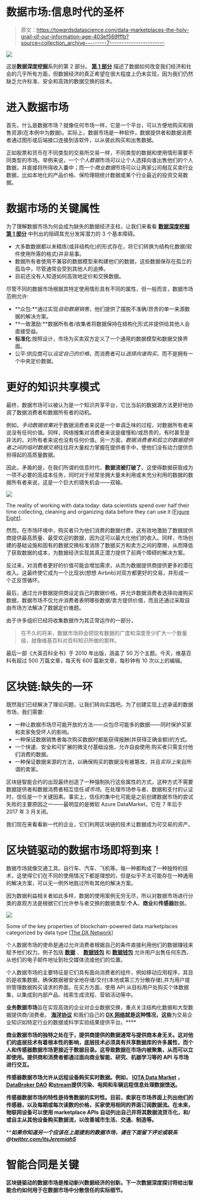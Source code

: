 # 数据市场:信息时代的圣杯

> 原文：<https://towardsdatascience.com/data-marketplaces-the-holy-grail-of-our-information-age-403ef569fffb?source=collection_archive---------7----------------------->

![](img/e1ee3027454bde0ef6f571d7197d827c.png)

这是**数据深度挖掘**系列的第 2 部分。 [**第 1 部分**](/the-fundamental-problem-of-the-data-economy-nobody-is-talking-about-d4168ebe9983) 描述了数据如何改变我们经济和社会的几乎所有方面，但数据经济的真正希望在很大程度上仍未实现，因为我们仍然缺乏允许标准、安全和高效的数据交换的技术。

# 进入数据市场

首先，什么是数据市场？就像任何市场一样，它是一个平台，可以方便地购买和销售资源(在本例中为数据)。实际上，数据市场是一种软件，数据提供者和数据消费者通过图形或后端接口连接到该软件，以从彼此购买和出售数据。

正如股票和货币在不同类型的交易所交易一样，不同类型的数据和使用情形需要不同类型的市场。举例来说，一个*个人数据*市场可以让个人选择向谁出售他们的个人数据，并直接将所得收入囊中；而一个*商业数据*市场可以让两家公司相互买卖行业数据，比如本地化的产品价格、保险理赔统计数据或某个行业最近的投资交易数据。

# 数据市场的关键属性

为了理解数据市场为何会成为缺失的数据经济支柱，让我们来看看 [**数据深度挖掘第 1 部分**](/the-fundamental-problem-of-the-data-economy-nobody-is-talking-about-d4168ebe9983) 中列出的阻碍其充分发挥潜力的 3 个基本障碍。

*   大多数数据都以未精炼(或非结构化)的形式存在，将它们转换为结构化数据(软件使用所需的格式)并非易事。
*   数据所有者使用不兼容的数据模型来构建他们的数据，这些数据保存在孤立的孤岛中，尽管通常会受到其他人的追捧。
*   目前还没有人知道如何高效地定价和交换数据。

尽管不同的数据市场根据其特定使用情形具有不同的属性，但一般而言，数据市场范例允许:

*   **众包:**通过实现*自助数据销售*，他们提供了摆脱不准确/昂贵的单一来源数据的解决方案。
*   **一致激励:**数据所有者/收集者将数据保持在结构化形式并提供给其他人会直接受益。
*   **标准化**:按照设计，市场为买卖双方定义了一个通用的数据模型和数据交换界面。
*   公平:供应商可以*设定自己的价格*，而消费者可以*选择向谁购买*，而不是拥有一个中央定价数据。

# 更好的知识共享模式

最终，数据市场可以被认为是一个知识共享平台，它比当前的数据源方法更好地协调了数据消费者和数据所有者的动机。

例如，*手动数据收集*对于数据消费者来说是一个单调乏味的过程，对数据所有者来说没有任何价值。同样，网络搜集对消费者来说是缓慢和/或昂贵的，有时甚至是非法的，对所有者来说也没有任何价值。另一方面，*数据消费者和孤立的数据提供者之间的临时数据交易*往往将大量权力掌握在提供者手中，使他们没有动力提供负担得起的高质量数据。

因此，矛盾的是，在我们所谓的信息时代，**数据流被打破了**。这使得数据获取成为一项不必要的高成本任务，同时对于经常坐拥大量未利用或未充分利用的数据的数据所有者来说，这是一个巨大的错失机会——双输。

![](img/8f71a6825676d1d338463117824ef31e.png)

The reality of working with data today: data scientists spend over half their time collecting, cleaning and organizing data before they can use it [[Figure Eight](https://visit.crowdflower.com/rs/416-ZBE-142/images/CrowdFlower_DataScienceReport.pdf?mkt_tok=eyJpIjoiTTJFek1UaGxNekl5TmpJeCIsInQiOiJPMXpWVnREbHJGR1RHN1BUVk9Zdm5xTEEyNXRpdDRONmZ4XC9oaFwvZGpFNnB0Z0hIWERGS1NqN0huRjB5QUE1UUJVbVZxNFhaeVBSUXJzMTNYdmRJR)].

然而，在市场环境中，购买者只为他们消费的数据付费，这有效地激励了数据提供商提供最高质量、最受欢迎的数据，因为这可以最大化他们的收入。同样，市场创建的基础设施和固有的数据交换标准消除了数据买方和卖方之间的摩擦，从而降低了获取数据的成本，为数据经济实现其真正潜力提供了前两个障碍的解决方案。

反过来，对消费者更好的价值可能会增加需求，从而为数据提供商提供更多的潜在收入。这最终使它成为一个比现状(想想 Airbnb)对双方都更好的交易，并形成一个正反馈循环。

最后，通过允许数据提供商设定自己的数据价格，并允许数据消费者选择向谁购买数据，数据市场不仅允许消费者表明哪些数据/卖方提供价值，而且还通过采取自由市场方法解决了数据定价难题。

由于许多组织已经将收集数据作为其正常运作的一部分，

> 在不久的将来，数据市场将会把现有数据的广度和深度至少扩大一个数量级，就像维基百科对百科知识所做的那样。

最后一部《大英百科全书》于 2010 年出版，涵盖了 50 万个主题。今天，维基百科有超过 500 万篇文章，每天有 600 篇新文章，每秒钟有 10 次以上的编辑。

# 区块链:缺失的一环

既然我们已经解决了理论问题，让我们转向实践吧。为了创建实现上述承诺的数据市场，我们需要:

*   一种让数据市场尽可能开放的方法——众包尽可能多的数据——同时保护买家和卖家免受坏人的影响。
*   一种保证数据销售者每次购买数据时都能获得报酬(并获得正确金额)的方式。
*   一个快速、安全和可扩展的微支付基础设施，允许自由使用:购买者只需支付他们消费的数据。
*   一种保证数据来源的方法，以确保购买的数据没有被篡改，并且*实际上*来自所谓的卖家。

区块链智能合约的出现最终创造了一种强制执行这些属性的方式，这种方式不需要数据提供者和数据消费者相互信任*或市场*。在处理市场参与者、数据和支付的认证时，信任是一个关键因素。事实上，信任的集中化可能是之前创建数据市场的尝试失败的主要原因之一——最明显的是微软 Azure DataMarket，它在 7 年后于 2017 年 3 月关闭。

我们现在来看看新一代的企业，它们利用区块链的技术让数据成为可交易的资产。

# 区块链驱动的数据市场即将到来！

数据市场就像交通工具。自行车、汽车、飞机等。每一种都构成了一种独特的技术，这使得它们在不同的使用情况下都是理想的，但是似乎不太可能存在一种通用的解决方案，可以无一例外地胜过所有其他的解决方案。

因为数据利益相关者如此多样，数据的使用案例无穷无尽，所以对数据市场进行分类的直观方法是根据它们允许参与者交换的数据类型:**个人**、**商业**和**传感器**数据。

![](img/6a8544c5e324e2f4fd0ae72b9c18769f.png)

Some of the key properties of blockchain-powered data marketplaces categorized by data type [[The DX Network](https://dx.network/#data-marketplaces)]

个人数据市场的使命是通过允许消费者根据自己的条件直接利用他们的数据赚钱来赋予他们权力。例子包括 [**数据**](https://datum.org/) 、 [**数据钱包**](https://datawallet.com/) 和 [**数据钱包**](https://fysical.org/) 允许用户出售任何东西，从他们的电子邮件地址到社交媒体流或他们的位置。

个人数据市场的主要特征是它们具有面向消费者的组件，例如移动应用程序，其目的是收集数据，确保数据被安全地存储/交付(本地或第三方分散存储),并为用户提供管理数据购买请求的界面。在买方方面，使用 API 从目标用户处购买个体数据集，以集成到内部产品、线索生成流程、营销活动等中。

**业务数据市场**旨在实现高效的企业对企业数据交换，重点关注结构化数据和大型数据提供商/消费者。 [**海洋协议**](https://oceanprotocol.com/) 和我们自己的 [**DX 网络**](https://DX.network)**就是这种情况，这些**为交易企业知识如特定行业的数据或科学实验结果提供平台。****

****商业数据市场的独特之处在于，提供商提供的数据通常与提供商本身无关。这对他们的底层技术有着根本性的影响，底层技术必须具有共享数据库的许多属性，而个人和传感器数据市场更接近于数据目录。这导致数据在市场内被聚集，从而可以立即使用。提供商和消费者都通过面向商业智能、研究、机器学习等的 API 与市场进行交互。****

******传感器数据市场**允许从远程设备购买实时数据。例如， [**IOTA Data Market**](https://data.iota.org/) ， [**DataBroker DAO**](https://databrokerdao.com/) 和[**stream**](https://www.streamr.com/)提供污染、电网和车辆远程信息处理数据馈送。****

****传感器数据市场的特性是待售数据的实时性。目前，卖家在市场界面上列出他们的传感器，以及每期或每次读数的价格，买家使用相同的界面订阅数据流。在未来，物联网设备可以使用 marketplace APIs 自动列出自己并将其数据流货币化，和/或自主从其他设备购买数据流，以改善城市生活、交通、制造等。****

*****如果你知道另一个应该在上面提到的数据市场，请在下面留下评论或联系@*[**twitter.com/itsJeremiahS**](https://twitter.com/itsJeremiahS)****

# ****智能合同是关键****

****区块链驱动的数据市场是推动新兴数据经济的创新。下一次数据深度探讨将给出智能合约如何用于在数据市场中分散信任的实际细节。****